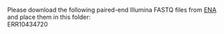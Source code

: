 Please download the following paired-end Illumina FASTQ files from [ENA](https://www.ebi.ac.uk/ena/browser/home) and place them in this folder:  
ERR10434720    
